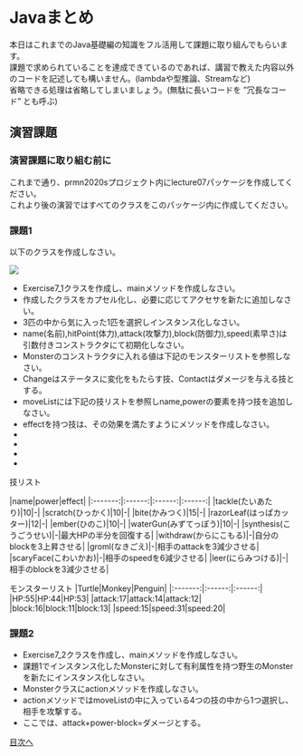 # Javaまとめ

本日はこれまでのJava基礎編の知識をフル活用して課題に取り組んでもらいます。  
課題で求められていることを達成できているのであれば、講習で教えた内容以外のコードを記述しても構いません。(lambdaや型推論、Streamなど)  
省略できる処理は省略してしまいましょう。(無駄に長いコードを ”冗長なコード” とも呼ぶ)  


## 演習課題

### 演習課題に取り組む前に

これまで通り、prmn2020sプロジェクト内にlecture07パッケージを作成してください。  
これより後の演習ではすべてのクラスをこのパッケージ内に作成してください。  

### 課題1

以下のクラスを作成しなさい。

![](http://www.plantuml.com/plantuml/png/ROzDQiCm48NtSueXgvPQeOMkJ2X9kscXWK1ECB47MyGQ6McSG7yWT-r5QXdRX58XYVSUGj-RTLGAsha6uj5AIu4S5Wt5k54Dzj0flnLUzlQ3yHvWwoKg1yJ5mmBHcs2hMasoo-NZ0hV-n9WZ_bmkyuOXN7sPqf_5u4jDKl7Vq8jIeP3M0CS9z0beX1pdUmrMgjxLLdVUYkRzwIsfKd4SpQ7niuujSpbgrzFURTGyNQl4VWB0kn5oSmN8Q1fx2bvtwPDiCtEovucIpOnRWE-hxYV-ftZhpno6GkdncgNiNFCB)

* Exercise7_1クラスを作成し、mainメソッドを作成しなさい。  
* 作成したクラスをカプセル化し、必要に応じてアクセサを新たに追加しなさい。     
* 3匹の中から気に入った1匹を選択しインスタンス化しなさい。  
* name(名前),hitPoint(体力),attack(攻撃力),block(防御力),speed(素早さ)は引数付きコンストラクタにて初期化しなさい。  
* Monsterのコンストラクタに入れる値は下記のモンスターリストを参照しなさい。  
* Changeはステータスに変化をもたらす技、Contactはダメージを与える技とする。  
* moveListには下記の技リストを参照しname,powerの要素を持つ技を追加しなさい。  
* effectを持つ技は、その効果を満たすようにメソッドを作成しなさい。  
* 
* 
* 
* 

技リスト  

|name|power|effect|
|:-------:|:------:|:------:|:------:|
|tackle(たいあたり)|10|-|
|scratch(ひっかく)|10|-|
|bite(かみつく)|15|-|
|razorLeaf(はっぱカッター)|12|-|
|ember(ひのこ)|10|-|
|waterGun(みずてっぽう)|10|-|
|synthesis(こうごうせい)|-|最大HPの半分を回復する|
|withdraw(からにこもる)|-|自分のblockを3上昇させる|
|groml(なきごえ)|-|相手のattackを3減少させる|
|scaryFace(こわいかお)|-|相手のspeedを6減少させる|
|leer(にらみつける)|-|相手のblockを3減少させる|

モンスターリスト
|Turtle|Monkey|Penguin|
|:-------:|:------:|:------:|
|HP:55|HP:44|HP:53|
|attack:17|attack:14|attack:12|
|block:16|block:11|block:13|
|speed:15|speed:31|speed:20|
  
  
### 課題2

* Exercise7_2クラスを作成し、mainメソッドを作成しなさい。  
* 課題1でインスタンス化したMonsterに対して有利属性を持つ野生のMonsterを新たにインスタンス化しなさい。  
* Monsterクラスにactionメソッドを作成しなさい。  
* actionメソッドではmoveListの中に入っている4つの技の中から1つ選択し、相手を攻撃する。  
* ここでは、attack+power-block=ダメージとする。  

[目次へ](../README.md)
